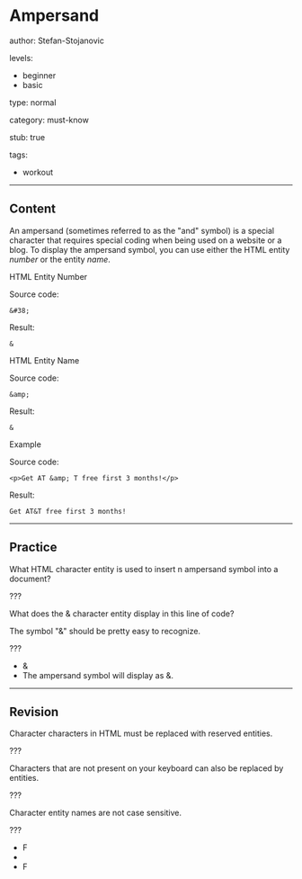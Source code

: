 # Ampersand
author: Stefan-Stojanovic

levels:
  - beginner
  - basic

type: normal

category: must-know

stub: true

tags:
  - workout


---
## Content


An ampersand (sometimes referred to as the "and" symbol) is a special character that requires special coding when being used on a website or a blog.
To display the ampersand symbol, you can use either the HTML entity *number* or the entity *name*.

HTML Entity Number

Source code:
```
&#38;
```
Result:
```
&
```

HTML Entity Name

Source code:
```
&amp;
```
Result:
```
&
```

Example

Source code:
```
<p>Get AT &amp; T free first 3 months!</p>
```
Result:
```
Get AT&T free first 3 months!
```
---
## Practice

What HTML character entity is used to insert n ampersand symbol into a document?

???

What does the &amp; character entity display in this line of code?
      <p>The symbol "&amp;" should be pretty easy to recognize.</p>

???

* &amp;
* The ampersand symbol will display as &.


---
## Revision

Character characters in HTML must be replaced with reserved entities.

???

Characters that are not present on your keyboard can also be replaced by entities.

???

Character entity names are not case sensitive.

???
* F
* 
* F
